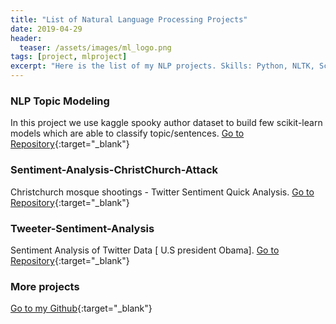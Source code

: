 ```yaml
---
title: "List of Natural Language Processing Projects"
date: 2019-04-29
header:
  teaser: /assets/images/ml_logo.png
tags: [project, mlproject]
excerpt: "Here is the list of my NLP projects. Skills: Python, NLTK, Scikit-Learn, natural language processing, topic modeling, sentiment analysis"
---
```

### NLP Topic Modeling
In this project we use kaggle spooky author dataset to build few scikit-learn models which are able to classify topic/sentences. 
[Go to Repository](https://github.com/sheikhhanif/NLP-Topic-Modeling){:target="_blank"} 


### Sentiment-Analysis-ChristChurch-Attack
Christchurch mosque shootings - Twitter Sentiment Quick Analysis.
[Go to Repository](https://github.com/sheikhhanif/Sentiment-Analysis-ChristChurch-Attack){:target="_blank"} 

### Tweeter-Sentiment-Analysis
Sentiment Analysis of Twitter Data [ U.S president Obama].
[Go to Repository](https://github.com/sheikhhanif/Tweeter-Sentiment-Analysis){:target="_blank"} 

### More projects
[Go to my Github](https://github.com/sheikhhanif/){:target="_blank"}